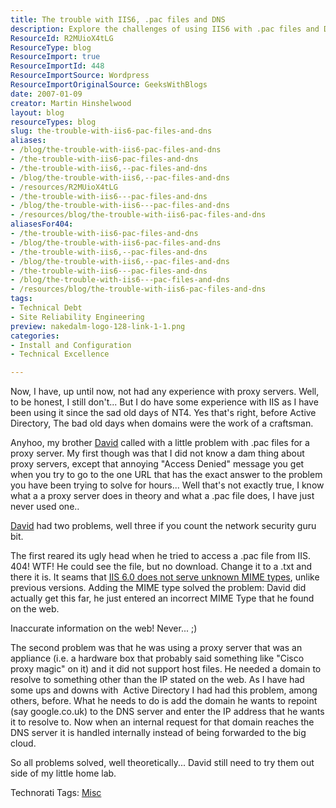 ```yaml
---
title: The trouble with IIS6, .pac files and DNS
description: Explore the challenges of using IIS6 with .pac files and DNS. Learn practical solutions to common proxy server issues in this insightful blog post.
ResourceId: R2MUioX4tLG
ResourceType: blog
ResourceImport: true
ResourceImportId: 448
ResourceImportSource: Wordpress
ResourceImportOriginalSource: GeeksWithBlogs
date: 2007-01-09
creator: Martin Hinshelwood
layout: blog
resourceTypes: blog
slug: the-trouble-with-iis6-pac-files-and-dns
aliases:
- /blog/the-trouble-with-iis6-pac-files-and-dns
- /the-trouble-with-iis6-pac-files-and-dns
- /the-trouble-with-iis6,--pac-files-and-dns
- /blog/the-trouble-with-iis6,--pac-files-and-dns
- /resources/R2MUioX4tLG
- /the-trouble-with-iis6---pac-files-and-dns
- /blog/the-trouble-with-iis6---pac-files-and-dns
- /resources/blog/the-trouble-with-iis6-pac-files-and-dns
aliasesFor404:
- /the-trouble-with-iis6-pac-files-and-dns
- /blog/the-trouble-with-iis6-pac-files-and-dns
- /the-trouble-with-iis6,--pac-files-and-dns
- /blog/the-trouble-with-iis6,--pac-files-and-dns
- /the-trouble-with-iis6---pac-files-and-dns
- /blog/the-trouble-with-iis6---pac-files-and-dns
- /resources/blog/the-trouble-with-iis6-pac-files-and-dns
tags:
- Technical Debt
- Site Reliability Engineering
preview: nakedalm-logo-128-link-1-1.png
categories:
- Install and Configuration
- Technical Excellence

---
```

Now, I have, up until now, not had any experience with proxy servers. Well, to be honest, I still don't... But I do have some experience with IIS as I have been using it since the sad old days of NT4. Yes that's right, before Active Directory, The bad old days when domains were the work of a craftsman.

Anyhoo, my brother [David](http://www.linkedin.com/pub/0/559/67b "David Hinshelwood's Profile") called with a little problem with .pac files for a proxy server. My first though was that I did not know a dam thing about proxy servers, except that annoying "Access Denied" message you get when you try to go to the one URL that has the exact answer to the problem you have been trying to solve for hours... Well that's not exactly true, I know what a a proxy server does in theory and what a .pac file does, I have just never used one..

[David](http://www.linkedin.com/pub/0/559/67b "David Hinshelwood's Profile") had two problems, well three if you count the network security guru bit.

The first reared its ugly head when he tried to access a .pac file from IIS. 404! WTF! He could see the file, but no download. Change it to a .txt and there it is. It seams that [IIS 6.0 does not serve unknown MIME types](http://support.microsoft.com/default.aspx?scid=kb%3bEN-US%3bq258141 "IIS 6.0 does not serve unknown MIME types"), unlike previous versions. Adding the MIME type solved the problem: David did actually get this far, he just entered an incorrect MIME Type that he found on the web.

Inaccurate information on the web! Never... ;)

The second problem was that he was using a proxy server that was an appliance (i.e. a hardware box that probably said something like "Cisco proxy magic" on it) and it did not support host files. He needed a domain to resolve to something other than the IP stated on the web. As I have had some ups and downs with  Active Directory I had had this problem, among others, before. What he needs to do is add the domain he wants to repoint (say google.co.uk) to the DNS server and enter the IP address that he wants it to resolve to. Now when an internal request for that domain reaches the DNS server it is handled internally instead of being forwarded to the big cloud.

So all problems solved, well theoretically... David still need to try them out side of my little home lab.

Technorati Tags: [Misc](http://technorati.com/tags/Misc)
